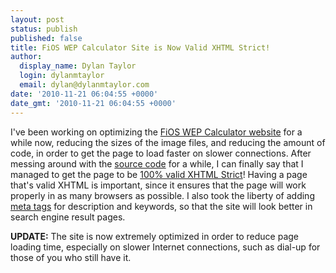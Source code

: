 ```yaml
---
layout: post
status: publish
published: false
title: FiOS WEP Calculator Site is Now Valid XHTML Strict!
author:
  display_name: Dylan Taylor
  login: dylanmtaylor
  email: dylan@dylanmtaylor.com
date: '2010-11-21 06:04:55 +0000'
date_gmt: '2010-11-21 06:04:55 +0000'
---
```

<p>I've been working on optimizing the <a href="http://fwc.dylanmtaylor.com">FiOS WEP Calculator website</a> for a while now, reducing the sizes of the image files, and reducing the amount of code, in order to get the page to load faster on slower connections. After messing around with the <a class="zem_slink" title="Source code" rel="wikipedia" href="http://en.wikipedia.org/wiki/Source_code">source code</a> for a while, I can finally say that I managed to get the page to be <a href="http://validator.w3.org/check?uri=http%3A%2F%2Ffwc.dylanmtaylor.com%2F;ss=1;st=1;outline=1;No200=1;verbose=1;group=1">100% valid XHTML Strict</a>! Having a page that's valid XHTML is important, since it ensures that the page will work properly in as many browsers as possible. I also took the liberty of adding <a class="zem_slink" title="Meta element" rel="wikipedia" href="http://en.wikipedia.org/wiki/Meta_element">meta tags</a> for description and keywords, so that the site will look better in search engine result pages.</p>
<p><strong>UPDATE:</strong> The site is now extremely optimized in order to reduce page loading time, especially on slower Internet connections, such as dial-up for those of you who still have it.</p>
<div class="zemanta-pixie" style="margin-top: 10px; height: 15px;"><img class="zemanta-pixie-img" style="border: none; float: right;" src="/images/blog/2010/12/pixy6.gif" alt="" /></div>

